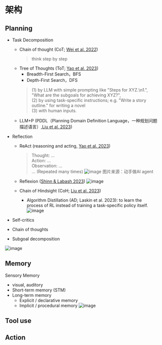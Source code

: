 # 架构
## Planning
- Task Decomposition
  - Chain of thought (CoT; [Wei et al. 2022](https://arxiv.org/abs/2201.11903)) 
    > think step by step
  - Tree of Thoughts (ToT;  [Yao et al. 2023](https://arxiv.org/abs/2305.10601))
    - Breadth-First Search，BFS
    - Depth-First Search，DFS
    > (1) by LLM with simple prompting like "Steps for XYZ.\n1.", "What are the subgoals for achieving XYZ?",   
    > (2) by using task-specific instructions; e.g. "Write a story outline." for writing a novel   
    > (3) with human inputs.
  - LLM+P (PDDL（Planning Domain Definition Language，一种规划问题描述语言）,[Liu et al. 2023](https://arxiv.org/abs/2304.11477))
- Reflection
  - ReAct (reasoning and acting, [Yao et al. 2023](https://arxiv.org/abs/2210.03629))
    > Thought: ...   
    > Action: ...   
    > Observation: ...   
    >   ... (Repeated many times)
    ![image](https://github.com/user-attachments/assets/949e31bd-1f8e-48dc-b37f-31f790ad7992)
    > 图片来源：动手做AI agent

  - Reflexion ([Shinn & Labash 2023](https://arxiv.org/abs/2303.11366))
    ![image](https://github.com/user-attachments/assets/898448a2-b70e-475c-a4bd-e702a96d89db)
  - Chain of Hindsight (CoH; [Liu et al. 2023](https://arxiv.org/abs/2302.02676))
    - Algorithm Distillation (AD; Laskin et al. 2023): to learn the process of RL instead of training a task-specific policy itself.
      ![image](https://github.com/user-attachments/assets/5c17a523-ccac-4553-a258-143c1a45c1a1)


- Self-critics
- Chain of thoughts
- Subgoal decomposition

![image](https://github.com/user-attachments/assets/bb1a490f-cf36-449e-bb68-0ec21a8f6da8)


## Memory
Sensory Memory
- visual, auditory
- Short-term memory (STM)
- Long-term memory
   - Explicit / declarative memory
   - Implicit / procedural memory
  ![image](https://github.com/user-attachments/assets/d5ecef11-6546-4e07-8815-8cd97201aa50)


## Tool use
## Action
